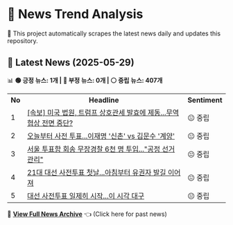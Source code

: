 # 📰 News Trend Analysis

🚀 This project automatically scrapes the latest news daily and updates this repository.

## 📅 Latest News (2025-05-29)

📊 **🟢 긍정 뉴스: 1개 | 🔴 부정 뉴스: 0개 | ⚪ 중립 뉴스: 407개**  

<table>
    <tr>
        <th>No</th>
        <th>Headline</th>
        <th>Sentiment</th>
    </tr>
    <tr>
        <td>1</td>
        <td><a href="https:///n.news.naver.com/article/052/0002199110?ntype=RANKING">[속보] 미국 법원, 트럼프 상호관세 발효에 제동...무역협상 전면 중단?</a></td>
        <td>😐 중립</td>
    </tr>
    <tr>
        <td>2</td>
        <td><a href="https:///n.news.naver.com/article/052/0002199037?ntype=RANKING">오늘부터 사전 투표...이재명 '신촌' vs 김문수 '계양'</a></td>
        <td>😐 중립</td>
    </tr>
    <tr>
        <td>3</td>
        <td><a href="https:///n.news.naver.com/article/052/0002198984?ntype=RANKING">서울 투표함 회송 무장경찰 6천 명 투입..."공정 선거 관리"</a></td>
        <td>😐 중립</td>
    </tr>
    <tr>
        <td>4</td>
        <td><a href="https:///n.news.naver.com/article/052/0002199106?ntype=RANKING">21대 대선 사전투표 첫날...아침부터 유권자 발길 이어져</a></td>
        <td>😐 중립</td>
    </tr>
    <tr>
        <td>5</td>
        <td><a href="https:///n.news.naver.com/article/052/0002199084?ntype=RANKING">대선 사전투표 일제히 시작...이 시각 대구</a></td>
        <td>😐 중립</td>
    </tr></table>  

📜 **[View Full News Archive](news_archive.md)** 👈 (Click here for past news)
